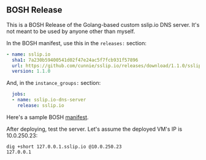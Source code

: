## BOSH Release

This is a BOSH Release of the Golang-based custom sslip.io DNS server. It's not meant to be used by anyone other than myself.

In the BOSH manifest, use this in the `releases:` section:
```yaml
- name: sslip.io
  sha1: 7a230b59400541d02f47e24ac5f7fcb931f57896
  url: https://github.com/cunnie/sslip.io/releases/download/1.1.0/sslip.io-release-1.1.0.tgz
  version: 1.1.0
```
And, in the `instance_groups:` section:
```yaml
  jobs:
  - name: sslip.io-dns-server
    release: sslip.io
```
Here's a sample BOSH [manifest](https://github.com/cunnie/deployments/blob/ee993025de99cb245b0042c32b672633c4316fcf/sslip.io-dns-server.yml).

After deploying, test the server. Let's assume the deployed VM's IP is 10.0.250.23:
```
dig +short 127.0.0.1.sslip.io @10.0.250.23
127.0.0.1
```
